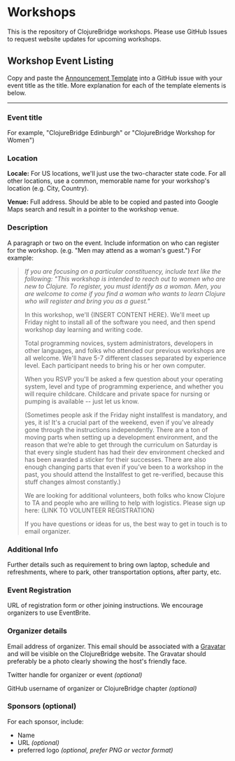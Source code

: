 # Workshops

This is the repository of ClojureBridge workshops. Please use GitHub
Issues to request website updates for upcoming workshops.

## Workshop Event Listing

Copy and paste the [Announcement Template](announcement-template.md)
into a GitHub issue with your event title as the title. More explanation
for each of the template elements is below.

---

### Event title

For example, "ClojureBridge Edinburgh" or "ClojureBridge Workshop for
Women")

### Location

**Locale:** For US locations, we'll just use the two-character state
code.  For all other locations, use a common, memorable name for your
workshop's location (e.g. City, Country).

**Venue:** Full address. Should be able to be copied and pasted into
Google Maps search and result in a pointer to the workshop venue.

### Description

A paragraph or two on the event. Include information on who can register
for the workshop. (e.g. "Men may attend as a woman's guest.") For
example:

> *If you are focusing on a particular constituency, include text like the
> following: "This workshop is intended to reach out to women who are new
> to Clojure. To register, you must identify as a woman. Men, you are
> welcome to come if you find a woman who wants to learn Clojure who will
> register and bring you as a guest."*
>
> In this workshop, we'll {INSERT CONTENT HERE}. We'll meet up Friday
> night to install all of the software you need, and then spend workshop
> day learning and writing code.
>
> Total programming novices, system administrators, developers in other
> languages, and folks who attended our previous workshops are all
> welcome. We'll have 5-7 different classes separated by experience level.
> Each participant needs to bring his or her own computer.
>
> When you RSVP you'll be asked a few question about your operating
> system, level and type of programming experience, and whether you will
> require childcare. Childcare and private space for nursing or pumping is
> available -- just let us know.
>
> (Sometimes people ask if the Friday night installfest is mandatory, and
> yes, it is! It's a crucial part of the weekend, even if you’ve already
> gone through the instructions independently. There are a ton of moving
> parts when setting up a development environment, and the reason that
> we’re able to get through the curriculum on Saturday is that every
> single student has had their dev environment checked and has been
> awarded a sticker for their successes. There are also enough changing
> parts that even if you’ve been to a workshop in the past, you should
> attend the Installfest to get re-verified, because this stuff changes
> almost constantly.)
>
> We are looking for additional volunteers, both folks who know Clojure to
> TA and people who are willing to help with logistics. Please sign up
> here: {LINK TO VOLUNTEER REGISTRATION}
>
> If you have questions or ideas for us, the best way to get in touch is
> to email organizer.

### Additional Info

Further details such as requirement to bring own laptop, schedule and
refreshments, where to park, other transportation options, after party,
etc.

### Event Registration

URL of registration form or other joining instructions. We encourage
organizers to use EventBrite.

### Organizer details

Email address of organizer. This email should be associated with a
[Gravatar](https://gravatar.com/) and will be visible on the
ClojureBridge website. The Gravatar should preferably be a photo clearly
showing the host's friendly face.

Twitter handle for organizer or event *(optional)*

GitHub username of organizer or ClojureBridge chapter *(optional)*

### Sponsors (optional)

For each sponsor, include:

- Name
- URL *(optional)*
- preferred logo *(optional, prefer PNG or vector format)*
